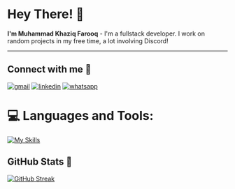 # Hey There! 👋
**I'm Muhammad Khaziq Farooq** - I'm a fullstack developer. I work on random projects in my free time, a lot involving Discord!
<br>
<hr>

## Connect with me 🤝

<a href="mailto:mrkhaziq.dev@gmail.com"><img src='https://img.shields.io/badge/Gmail-D14836?style=for-the-badge&logo=gmail&logoColor=white' alt="gmail" /></a>
<a href='https://www.linkedin.com/in/m-khaziq/'><img src='https://img.shields.io/badge/LinkedIn-0077B5?style=for-the-badge&logo=linkedin&logoColor=white' alt="linkedin" /></a>
<a href='https://api.whatsapp.com/send?phone=923441551378'><img src='https://img.shields.io/badge/WhatsApp-25D366?style=for-the-badge&logo=whatsapp&logoColor=white' alt="whatsapp" /></a>

# 💻 Languages and Tools:


[![My Skills](https://skills.thijs.gg/icons?i=js,html,css,react,redux,next,nodejs,mongo,babel,wasm,figma,bash,cpp,git,github,heroku,ai,mysql,netlify,postgres,postman,rails,regex,sqlite,vscode,bootstrap,sass,webpack 
)](https://skills.thijs.gg)

   

## GitHub Stats 🚀
[![GitHub Streak](https://streak-stats.demolab.com?user=mkhaziq&theme=material)](https://git.io/streak-stats)
